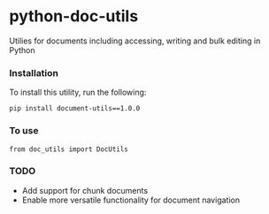 # python-doc-utils
Utilies for documents including accessing, writing and bulk editing in Python

### Installation 

To install this utility, run the following: 

```
pip install document-utils==1.0.0
```

### To use

```{python}
from doc_utils import DocUtils
```

### TODO

- Add support for chunk documents 
- Enable more versatile functionality for document navigation
